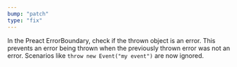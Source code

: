 ```yaml
---
bump: "patch"
type: "fix"
---
```


In the Preact ErrorBoundary, check if the thrown object is an error. This prevents an error being thrown when the previously thrown error was not an error. Scenarios like `throw new Event("my event")` are now ignored.
